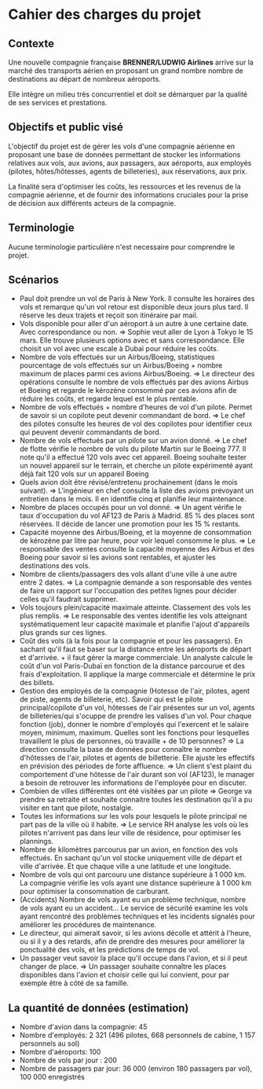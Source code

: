 # Cahier des charges du projet

## Contexte

Une nouvelle compagnie française **BRENNER/LUDWIG Airlines** arrive sur la marché des transports aérien en proposant un grand nombre nombre de destinations au départ de nombreux aéroports.

Elle intègre un milieu très concurrentiel et doit se démarquer par la qualité de ses services et prestations.

## Objectifs et public visé

L'objectif du projet est de gérer les vols d'une compagnie aérienne en proposant une base de données permettant de stocker les informations relatives aux vols, aux avions, aux passagers, aux aéroports, aux employés (pilotes, hôtes/hôtesses, agents de billeteries), aux réservations, aux prix.

La finalité sera d'optimiser les coûts, les ressources et les revenus de la compagnie aérienne, et de fournir des informations cruciales pour la prise de décision aux différents acteurs de la compagnie.

## Terminologie

Aucune terminologie particulière n'est necessaire pour comprendre le projet.

## Scénarios

- Paul doit prendre un vol de Paris à New York. Il consulte les horaires des vols et remarque qu'un vol retour est disponible deux jours plus tard. Il réserve les deux trajets et reçoit son itinéraire par mail.
- Vols disponible pour aller d'un aéroport à un autre à une certaine date. Avec correspondance ou non. => Sophie veut aller de Lyon à Tokyo le 15 mars. Elle trouve plusieurs options avec et sans correspondance. Elle choisit un vol avec une escale à Dubaï pour réduire les coûts.
- Nombre de vols effectués sur un Airbus/Boeing, statistiques pourcentage de vols effectués sur un Airbus/Boeing + nombre maximum de places parmi ces avions Airbus/Boeing. => Le directeur des opérations consulte le nombre de vols effectués par des avions Airbus et Boeing et regarde le kérozène consommé par ces avions afin de réduire les coûts, et regarde lequel est le plus rentable.
- Nombre de vols effectués + nombre d'heures de vol d'un pilote. Permet de savoir si un copilote peut devenir commandant de bord. => Le chef des pilotes consulte les heures de vol des copilotes pour identifier ceux qui peuvent devenir commandants de bord.
- Nombre de vols effectués par un pilote sur un avion donné. => Le chef de flotte vérifie le nombre de vols du pilote Martin sur le Boeing 777. Il note qu'il a effectué 120 vols avec cet appareil. Boeing souhaite tester un nouvel appareil sur le terrain, et cherche un pilote expérimenté ayant déjà fait 120 vols sur un appareil Boeing
- Quels avion doit être révisé/entretenu prochainement (dans le mois suivant). => L'ingénieur en chef consulte la liste des avions prévoyant un entretien dans le mois. Il en identifie cinq et planifie leur maintenance.
- Nombre de places occupés pour un vol donné. => Un agent vérifie le taux d'occupation du vol AF123 de Paris à Madrid. 85 % des places sont réservées. Il décide de lancer une promotion pour les 15 % restants.
- Capacité moyenne des Airbus/Boeing, et la moyenne de consommation de kérozène par litre par heure, pour voir lequel consomme le plus. => Le responsable des ventes consulte la capacité moyenne des Airbus et des Boeing pour savoir si les avions sont rentables, et ajuster les destinations des vols.
- Nombre de clients/passagers des vols allant d'une ville à une autre entre 2 dates. => La compagnie demande a son responsable des ventes de faire un rapport sur l'occupation des petites lignes pour décider celles qu'il faudrait supprimer.
- Vols toujours plein/capacité maximale atteinte. Classement des vols les plus remplis. => Le responsable des ventes identifie les vols atteignant systématiquement leur capacité maximale et planifie l'ajout d'appareils plus grands sur ces lignes.
- Coût des vols (à la fois pour la compagnie et pour les passagers). En sachant qu'il faut se baser sur la distance entre les aéroports de départ et d'arrivée. + il faut gérer la marge commerciale. Un analyste calcule le coût d'un vol Paris-Dubaï en fonction de la distance parcourue et des frais d'exploitation. Il applique la marge commerciale et détermine le prix des billets.
- Gestion des employés de la compagnie (Hotesse de l'air, pilotes, agent de piste, agents de billeterie, etc). Savoir qui est le pilote principal/copilote d'un vol, hôtesses de l'air présentes sur un vol, agents de billeteries/qui s'ocuppe de prendre les valises d'un vol. Pour chaque fonction (job), donner le nombre d'employés qui l'exercent et le salaire moyen, minimum, maximum. Quelles sont les fonctions pour lesquelles travaillent le plus de personnes, où travaille + de 10 personnes? => La direction consulte la base de données pour connaître le nombre d'hôtesses de l'air, pilotes et agents de billetterie. Elle ajuste les effectifs en prévision des périodes de forte affluence. => Un client s'est plaint du comportement d'une hôtesse de l'air durant son vol (AF123), le manager a besoin de retrouver les informations de l'employée pour en discuter.
- Combien de villes différentes ont été visitées par un pilote => George va prendre sa retraite et souhaite connaitre toutes les destination qu'il a pu visiter en tant que pilote, nostalgie.
- Toutes les informations sur les vols pour lesquels le pilote principal ne part pas de la ville où il habite. => Le service RH analyse les vols où les pilotes n'arrivent pas dans leur ville de résidence, pour optimiser les plannings.
- Nombre de kilomètres parcourus par un avion, en fonction des vols effectués. En sachant qu'un vol stocke uniquement ville de départ et ville d'arrivée. Et que chaque ville a une latitude et une longitude.
- Nombre de vols qui ont parcouru une distance supérieure à 1 000 km. La compagnie vérifie les vols ayant une distance supérieure à 1 000 km pour optimiser la consommation de carburant.
- (Accidents) Nombre de vols ayant eu un problème technique, nombre de vols ayant eu un accident... Le service de sécurité examine les vols ayant rencontré des problèmes techniques et les incidents signalés pour améliorer les procédures de maintenance.
- Le directeur, qui aimerait savoir, si les avions décolle et attérit à l'heure, ou si il y a des retards, afin de prendre des mesures pour améliorer la ponctualité des vols, et les prédictions de temps de vol.
- Un passager veut savoir la place qu'il occupe dans l'avion, et si il peut changer de place. => Un passager souhaite connaître les places disponibles dans l'avion et choisir celle qui lui convient, pour par exemple être à côté de sa famille.

## La quantité de données (estimation)

- Nombre d'avion dans la compagnie: 45
- Nombre d'employés: 2 321 (496 pilotes, 668 personnels de cabine, 1 157 personnels au sol)
- Nombre d'aéroports: 100
- Nombre de vols par jour : 200
- Nombre de passagers par jour: 36 000 (environ 180 passagers par vol), 100 000 enregistrés
